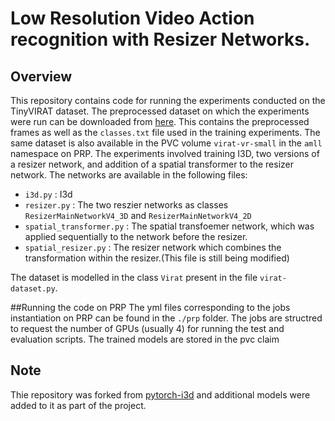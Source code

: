# Low Resolution Video Action recognition with Resizer Networks. 

## Overview

This repository contains code for running the experiments conducted on the TinyVIRAT dataset. The preprocessed dataset on which the experiments were run can be downloaded from [here](https://drive.google.com/file/d/1ho9kHLapE4WJk9Sodeug7FTm1qWEgiXg/view?usp=sharing). This contains the preprocessed frames as well as the ``classes.txt`` file used in the training experiments. 
The same dataset is also available in the PVC volume ``virat-vr-small`` in the ``amll``  namespace on PRP. 
The experiments involved training I3D, two versions of a resizer network, and addition of a spatial transformer to the resizer network. The networks are available in the following files:
- ``i3d.py`` : I3d
- ``resizer.py`` : The two reszier networks as classes ``ResizerMainNetworkV4_3D`` and ``ResizerMainNetworkV4_2D``
- ``spatial_transformer.py`` : The spatial transfoemer network, which was applied sequentially to the network before the resizer. 
- ``spatial_resizer.py`` : The resizer network which combines the transformation within the resizer.(This file is still being modified)

The dataset is modelled in the class ``Virat`` present in the file ``virat-dataset.py``. 

##Running the code on PRP
The yml files corresponding to the jobs instantiation on PRP can be found in the ``./prp`` folder. The jobs are structred to request the number of GPUs (usually 4) for running the test and evaluation scripts. The trained models are stored in the pvc claim 




## Note
Thie repository was forked from [pytorch-i3d](https://github.com/piergiaj/pytorch-i3d) and additional models were added to it as part of the project. 
